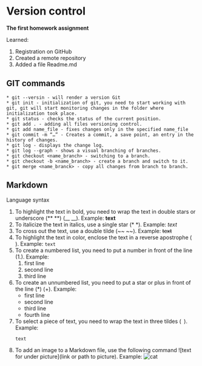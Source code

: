 # Version control  
**The first homework assignment**

Learned:
1. Registration on GitHub
2. Created a remote repository
3. Added a file Readme.md

## GIT commands
    * git --versin - will render a version Git
    * git init - initialization of git, you need to start working with git, git will start monitoring changes in the folder where initialization took place.
    * git status - checks the status of the current position.
    * git add . - adding all files versioning control.
    * git add name_file - fixes changes only in the specified name_file
    * git commit -m “…” - Creates a commit, a save point, an entry in the history of changes.
    * git log - displays the change log.
    * git log --graph - shows a visual branching of branches.
    * git checkout <name_branch> - switching to a branch.
    * git checkout -b <name_branch> - create a branch and switch to it.
    * git merge <name_branck> - copy all changes from branch to branch.


## Markdown

Language syntax

1. To highlight the text in bold, you need to wrap the text in double stars or underscore  (** **) (__ __). Example: **text**
2. To italicize the text in italics, use a single star (* *). Example: *text*
3. To cross out the text, use a double tilde (~~ ~~). Example: ~~text~~
4. To highlight the text in color, enclose the text in a reverse apostrophe (` `). Example: `text`
5. To create a numbered list, you need to put a number in front of the line (1.). Example:
    1. first line
    2. second line
    3. third line
6. To create an unnumbered list, you need to put a star or plus in front of the line (*) (+). Example:
    * first line
    * second line
    * third line
    + fourth line
7. To select a piece of text, you need to wrap the text in three tildes (``` ```). Example: 
    ```
    text
    ```
8. To add an image to a Markdown file, use the following command ![text for under picture](link or path to picture). Example:
    ![cat](https://wallbox.ru/resize/800x480/wallpapers/main/201546/e49e8e606a6eeaa.jpg)